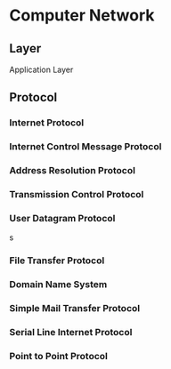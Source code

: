 # Computer Network



## Layer

Application Layer





## Protocol



### Internet Protocol



### Internet Control Message Protocol



### Address Resolution Protocol



### Transmission Control Protocol





### User Datagram Protocol

s



### File Transfer Protocol



### Domain Name System



### Simple Mail Transfer Protocol



### Serial Line Internet Protocol



### Point to Point Protocol



